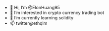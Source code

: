 - 👋 Hi, I’m @ElonHuang95
- 👀 I’m interested in crypto currency trading bot
- 🌱 I’m currently learning solidity
- 📫 twitter@ethqlm

<!---
ElonHuang95/ElonHuang95 is a ✨ special ✨ repository because its `README.md` (this file) appears on your GitHub profile.
You can click the Preview link to take a look at your changes.
--->
